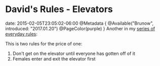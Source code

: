# David's Rules - Elevators
date: 2015-02-05T23:05:02-06:00
@Metadata {
  @Available("Brunow", introduced: "2017.01.20")
  @PageColor(purple)
}
Another in my [series of everyday rules](http://brunow.org/2015/01/31/david's-rules---apologies/):

This is two rules for the price of one:

1. Don't get on the elevator until everyone has gotten off of it 
2. Females enter and exit the elevator first
